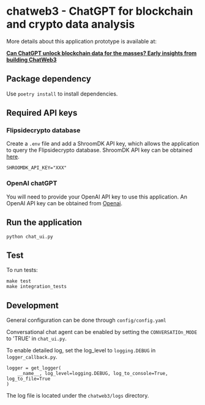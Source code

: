 # chatweb3 - ChatGPT for blockchain and crypto data analysis

More details about this application prototype is available at: 

**[Can ChatGPT unlock blockchain data for the masses? Early insights from building ChatWeb3](https://www.inweb3.com/chatcrypto-chatgpt-for-blockchain-data/)**

## Package dependency

Use `poetry install` to install dependencies.

## Required API keys

### Flipsidecrypto database

Create a `.env` file and add a ShroomDK API key, which allows the application to query the Flipsidecrypto database. ShroomDK API key can be obtained [here](https://sdk.flipsidecrypto.xyz/shroomdk).

```
SHROOMDK_API_KEY="XXX"
```

### OpenAI chatGPT

You will need to provide your OpenAI API key to use this application. An OpenAI API key can be obtained from [Openai](https://platform.openai.com/account/api-keys). 

## Run the application

```
python chat_ui.py 
```

## Test

To run tests:

```
make test
make integration_tests
```

## Development

General configuration can be done through `config/config.yaml`

Conversational chat agent can be enabled by setting the `CONVERSATIOn_MODE` to 'TRUE' in `chat_ui.py`.

To enable detailed log, set the log_level to `logging.DEBUG` in `logger_callback.py`.

```
logger = get_logger(
    __name__, log_level=logging.DEBUG, log_to_console=True, log_to_file=True
)
```

The log file is located under the `chatweb3/logs` directory.
